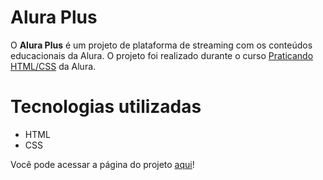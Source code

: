# Alura Plus 

O **Alura Plus** é um projeto de plataforma de streaming com os conteúdos educacionais da Alura. O projeto foi realizado durante o curso [Praticando HTML/CSS](https://cursos.alura.com.br/course/html-css-praticando-html-css) da Alura. 

# Tecnologias utilizadas
- HTML
- CSS 


Você pode acessar a página do projeto [aqui](https://thaynaralimaa.github.io/Alura-Plus/)!